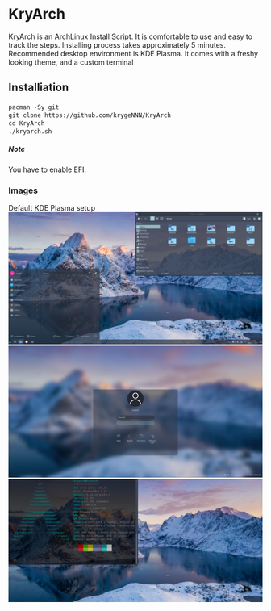 # KryArch
KryArch is an ArchLinux Install Script.
It is comfortable to use and easy to track the steps.
Installing process takes approximately 5 minutes.
Recommended desktop environment is KDE Plasma. It comes
with a freshy looking theme, and a custom terminal

## Installiation
```
pacman -Sy git
git clone https://github.com/krygeNNN/KryArch
cd KryArch
./kryarch.sh
```
##### Note
You have to enable EFI.
<br>
### Images
Default KDE Plasma setup
<br>
![Desktop View](readme.d/kryarch.png)
![Desktop View](readme.d/kryarch2.png)
![Desktop View](readme.d/kryarch3.png)
